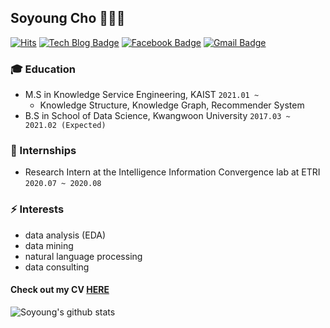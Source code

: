 ## Soyoung Cho 👩🏻‍💻

[![Hits](https://hits.seeyoufarm.com/api/count/incr/badge.svg?url=https%3A%2F%2Fgithub.com%2FSoYoungCho)](https://hits.seeyoufarm.com)
[![Tech Blog Badge](http://img.shields.io/badge/-Tech%20blog-black?style=flat-square&logo=github&link=https://blog.naver.com/wazoskee)](https://blog.naver.com/wazoskee)
[![Facebook Badge](https://img.shields.io/badge/facebook-1877f2?style=flat-square&logo=facebook&logoColor=white&link=https://https://www.facebook.com/soyoung.cho.543/)](https://www.facebook.com/soyoung.cho.543/)
[![Gmail Badge](https://img.shields.io/badge/Gmail-d14836?style=flat-square&logo=Gmail&logoColor=white&link=mailto:sophiacho525@gmail.com)](mailto:sophiacho525@gmail.com)
	
### :mortar_board: Education
- M.S in Knowledge Service Engineering, KAIST ```2021.01 ~```
  - Knowledge Structure, Knowledge Graph, Recommender System
- B.S in School of Data Science, Kwangwoon University ```2017.03 ~ 2021.02 (Expected)```

### 🔭 Internships
- Research Intern at the Intelligence Information Convergence lab at ETRI ```2020.07 ~ 2020.08```

### ⚡ Interests
- data analysis (EDA)
- data mining
- natural language processing
- data consulting

#### Check out my CV [HERE](https://github.com/SoYoungCho/CV/blob/master/Soyoung_Cho_CV.pdf)

<!--
**SoYoungCho/SoYoungCho** is a ✨ _special_ ✨ repository because its `README.md` (this file) appears on your GitHub profile.

Here are some ideas to get you started:

- 🔭 I’m currently working on ...
- 🌱 I’m currently learning ...
- 👯 I’m looking to collaborate on ...
- 🤔 I’m looking for help with ...
- 💬 Ask me about ...
- 📫 How to reach me: ...
- 😄 Pronouns: ...
- ⚡ Fun fact: ...
-->

![Soyoung's github stats](https://github-readme-stats.vercel.app/api?username=SoYoungCho&show_icons=true&hide_border=true) 
